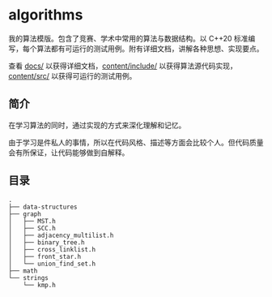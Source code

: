 # algorithms

我的算法模版。包含了竞赛、学术中常用的算法与数据结构。以 C++20 标准编写，每个算法都有可运行的测试用例。附有详细文档，讲解各种思想、实现要点。

查看 [docs/](.) 以获得详细文档，[content/include/](../content/include) 以获得算法源代码实现，[content/src/](../content/src) 以获得可运行的测试用例。

## 简介

在学习算法的同时，通过实现的方式来深化理解和记忆。

由于学习是件私人的事情，所以在代码风格、描述等方面会比较个人。但代码质量会有所保证，让代码能够做到自解释。

## 目录

```text
.
├── data-structures
├── graph
│   ├── MST.h
│   ├── SCC.h
│   ├── adjacency_multilist.h
│   ├── binary_tree.h
│   ├── cross_linklist.h
│   ├── front_star.h
│   └── union_find_set.h
├── math
└── strings
    └── kmp.h
```
